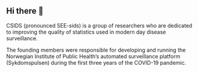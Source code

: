 ## Hi there 👋

CSIDS (pronounced SEE-sids) is a group of researchers who are dedicated to improving the quality of statistics used in modern day disease surveillance.

The founding members were responsible for developing and running the Norwegian Institute of Public Health’s automated surveillance platform (Sykdomspulsen) during the first three years of the COVID-19 pandemic.
